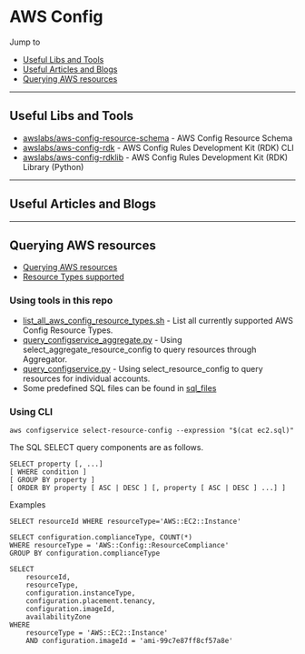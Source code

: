 # AWS Config

Jump to
- [Useful Libs and Tools](#useful-libs-and-tools)
- [Useful Articles and Blogs](#useful-articles-and-blogs)
- [Querying AWS resources](#querying-aws-resources)


---
## Useful Libs and Tools

- [awslabs/aws-config-resource-schema](https://github.com/awslabs/aws-config-resource-schema) - AWS Config Resource Schema
- [awslabs/aws-config-rdk](https://github.com/awslabs/aws-config-rdk) - AWS Config Rules Development Kit (RDK) CLI
- [awslabs/aws-config-rdklib](https://github.com/awslabs/aws-config-rdklib) - AWS Config Rules Development Kit (RDK) Library (Python)


---
## Useful Articles and Blogs


---
## Querying AWS resources

- [Querying AWS resources](
  https://docs.aws.amazon.com/config/latest/developerguide/querying-AWS-resources.html)
- [Resource Types supported](
  https://docs.aws.amazon.com/en_pv/config/latest/developerguide/resource-config-reference.html)

### Using tools in this repo

- [list_all_aws_config_resource_types.sh](./list_all_aws_config_resource_types.sh) - List all currently supported AWS Config Resource Types.
- [query_configservice_aggregate.py](./query_configservice_aggregate.py) - Using select_aggregate_resource_config to query resources through Aggregator.
- [query_configservice.py](./query_configservice.py) - Using select_resource_config to query resources for individual accounts.
- Some predefined SQL files can be found in [sql_files](./sql_files/)

### Using CLI
```
aws configservice select-resource-config --expression "$(cat ec2.sql)"
```

The SQL SELECT query components are as follows.
```
SELECT property [, ...]
[ WHERE condition ]
[ GROUP BY property ]
[ ORDER BY property [ ASC | DESC ] [, property [ ASC | DESC ] ...] ]
```

Examples
```
SELECT resourceId WHERE resourceType='AWS::EC2::Instance'
```

```
SELECT configuration.complianceType, COUNT(*)
WHERE resourceType = 'AWS::Config::ResourceCompliance'
GROUP BY configuration.complianceType
```

```
SELECT
    resourceId,
    resourceType,
    configuration.instanceType,
    configuration.placement.tenancy,
    configuration.imageId,
    availabilityZone
WHERE
    resourceType = 'AWS::EC2::Instance'
    AND configuration.imageId = 'ami-99c7e87ff8cf57a8e'
```
